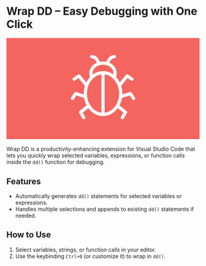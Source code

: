 # Wrap DD – Easy Debugging with One Click
![Extension Icon](https://raw.githubusercontent.com/BNhashem16/Easy-Debugging-with-One-Click/master/media/icon.jpg)

Wrap DD is a productivity-enhancing extension for Visual Studio Code that lets you quickly wrap selected variables, expressions, or function calls inside the `dd()` function for debugging.

## Features

- Automatically generates `dd()` statements for selected variables or expressions.
- Handles multiple selections and appends to existing `dd()` statements if needed.

## How to Use

1. Select variables, strings, or function calls in your editor.
2. Use the keybinding `Ctrl+0` (or customize it) to wrap in `dd()`.

